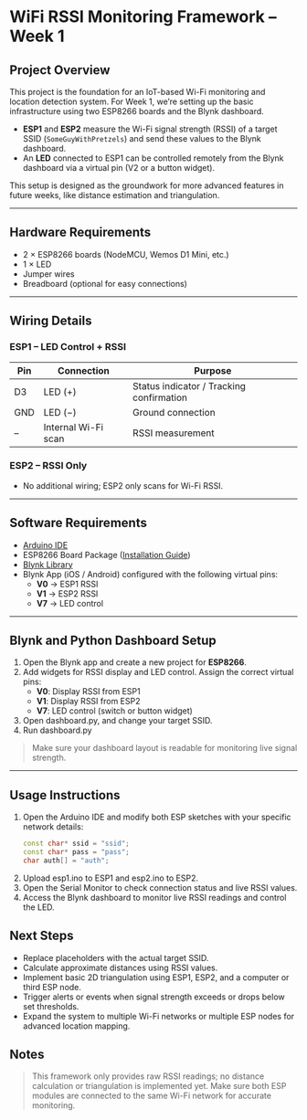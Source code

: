 # WiFi RSSI Monitoring Framework – Week 1

## Project Overview
This project is the foundation for an IoT-based Wi-Fi monitoring and location detection system. For Week 1, we’re setting up the basic infrastructure using two ESP8266 boards and the Blynk dashboard.  

- **ESP1** and **ESP2** measure the Wi-Fi signal strength (RSSI) of a target SSID (`SomeGuyWithPretzels`) and send these values to the Blynk dashboard.  
- An **LED** connected to ESP1 can be controlled remotely from the Blynk dashboard via a virtual pin (V2 or a button widget).  

This setup is designed as the groundwork for more advanced features in future weeks, like distance estimation and triangulation.

---

## Hardware Requirements
- 2 × ESP8266 boards (NodeMCU, Wemos D1 Mini, etc.)  
- 1 × LED  
- Jumper wires  
- Breadboard (optional for easy connections)  

---

## Wiring Details

### ESP1 – LED Control + RSSI
| Pin | Connection | Purpose |
|-----|------------|---------|
| D3  | LED (+)    | Status indicator / Tracking confirmation |
| GND | LED (−)    | Ground connection |
| –   | Internal Wi-Fi scan | RSSI measurement |

### ESP2 – RSSI Only
- No additional wiring; ESP2 only scans for Wi-Fi RSSI.

---

## Software Requirements
- [Arduino IDE](https://www.arduino.cc/en/software)  
- ESP8266 Board Package ([Installation Guide](https://arduino.esp8266.com/stable/package_esp8266com_index.json))  
- [Blynk Library](https://github.com/blynkkk/blynk-library)  
- Blynk App (iOS / Android) configured with the following virtual pins:  
  - **V0** → ESP1 RSSI  
  - **V1** → ESP2 RSSI  
  - **V7** → LED control  

---

## Blynk and Python Dashboard Setup
1. Open the Blynk app and create a new project for **ESP8266**.  
2. Add widgets for RSSI display and LED control. Assign the correct virtual pins:  
   - **V0**: Display RSSI from ESP1  
   - **V1**: Display RSSI from ESP2  
   - **V7**: LED control (switch or button widget)
3. Open dashboard.py, and change your target SSID.
4. Run dashboard.py
   
> Make sure your dashboard layout is readable for monitoring live signal strength.

---

## Usage Instructions
1. Open the Arduino IDE and modify both ESP sketches with your specific network details:
   ```cpp
   const char* ssid = "ssid";
   const char* pass = "pass";
   char auth[] = "auth";
2. Upload esp1.ino to ESP1 and esp2.ino to ESP2.
3. Open the Serial Monitor to check connection status and live RSSI values.
4. Access the Blynk dashboard to monitor live RSSI readings and control the LED.

## Next Steps
- Replace placeholders with the actual target SSID.
- Calculate approximate distances using RSSI values.
- Implement basic 2D triangulation using ESP1, ESP2, and a computer or third ESP node.
- Trigger alerts or events when signal strength exceeds or drops below set thresholds.
- Expand the system to multiple Wi-Fi networks or multiple ESP nodes for advanced location mapping.

## Notes
> This framework only provides raw RSSI readings; no distance calculation or triangulation is implemented yet.
> Make sure both ESP modules are connected to the same Wi-Fi network for accurate monitoring.
